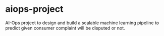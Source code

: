 # aiops-project
AI-Ops project to design and build a scalable machine learning pipeline to predict given consumer complaint will be disputed or not.
